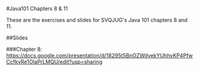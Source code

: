 #Java101 Chapters 8 & 11

These are the exercises and slides for SVQJUG's Java 101 chapters 8 and 11.

##Slides

###Chapter 8: https://docs.google.com/presentation/d/18295t5BnOZWdyekYUhhvKP4PfwCcfkyRe1OlaPrLMQU/edit?usp=sharing